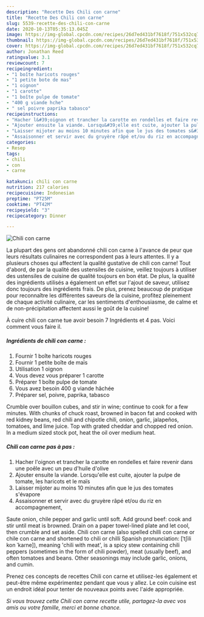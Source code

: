 ```yaml
---
description: "Recette Des Chili con carne"
title: "Recette Des Chili con carne"
slug: 5539-recette-des-chili-con-carne
date: 2020-10-13T05:35:13.045Z
image: https://img-global.cpcdn.com/recipes/26d7ed431bf7618f/751x532cq70/chili-con-carne-photo-principale-de-la-recette.jpg
thumbnail: https://img-global.cpcdn.com/recipes/26d7ed431bf7618f/751x532cq70/chili-con-carne-photo-principale-de-la-recette.jpg
cover: https://img-global.cpcdn.com/recipes/26d7ed431bf7618f/751x532cq70/chili-con-carne-photo-principale-de-la-recette.jpg
author: Jonathan Reed
ratingvalue: 3.1
reviewcount: 7
recipeingredient:
- "1 boîte haricots rouges"
- "1 petite bote de mas"
- "1 oignon"
- "1 carotte"
- "1 boîte pulpe de tomate"
- "400 g viande hche"
- " sel poivre paprika tabasco"
recipeinstructions:
- "Hacher l&#39;oignon et trancher la carotte en rondelles et faire revenir dans une poêle avec un peu d&#39;huile d&#39;olive"
- "Ajouter ensuite la viande. Lorsqu&#39;elle est cuite, ajouter la pulpe de tomate, les haricots et le maïs"
- "Laisser mijoter au moins 10 minutes afin que le jus des tomates s&#39;évapore"
- "Assaisonner et servir avec du gruyère râpé et/ou du riz en accompagnement,"
categories:
- Resep
tags:
- chili
- con
- carne

katakunci: chili con carne 
nutrition: 217 calories
recipecuisine: Indonesian
preptime: "PT25M"
cooktime: "PT42M"
recipeyield: "3"
recipecategory: Dinner

---
```



![Chili con carne](https://img-global.cpcdn.com/recipes/26d7ed431bf7618f/751x532cq70/chili-con-carne-photo-principale-de-la-recette.jpg)

La plupart des gens ont abandonné chili con carne à l'avance de peur que leurs résultats culinaires ne correspondent pas à leurs attentes. Il y a plusieurs choses qui affectent la qualité gustative de chili con carne! Tout d'abord, de par la qualité des ustensiles de cuisine, veillez toujours à utiliser des ustensiles de cuisine de qualité toujours en bon état. De plus, la qualité des ingrédients utilisés a également un effet sur l'ajout de saveur, utilisez donc toujours des ingrédients frais. De plus, prenez beaucoup de pratique pour reconnaître les différentes saveurs de la cuisine, profitez pleinement de chaque activité culinaire, car les sentiments d'enthousiasme, de calme et de non-précipitation affectent aussi le goût de la cuisine!

<!--inarticleads1-->

À cuire chili con carne tue avoir besoin 7 Ingrédients et 4 pas. Voici comment vous faire il.

##### Ingrédients de chili con carne :

1. Fournir 1 boîte haricots rouges
1. Fournir 1 petite boîte de maïs
1. Utilisation 1 oignon
1. Vous devez vous préparer 1 carotte
1. Préparer 1 boîte pulpe de tomate
1. Vous avez besoin 400 g viande hâchée
1. Préparer  sel, poivre, paprika, tabasco


Crumble over bouillon cubes, and stir in wine; continue to cook for a few minutes. With chunks of chuck roast, browned in bacon fat and cooked with red kidney beans, red chili and chipotle chili, onion, garlic, jalapeños, tomatoes, and lime juice. Top with grated cheddar and chopped red onion. In a medium sized stock pot, heat the oil over medium heat. 

<!--inarticleads2-->

##### Chili con carne pas à pas :

1. Hacher l&#39;oignon et trancher la carotte en rondelles et faire revenir dans une poêle avec un peu d&#39;huile d&#39;olive
1. Ajouter ensuite la viande. Lorsqu&#39;elle est cuite, ajouter la pulpe de tomate, les haricots et le maïs
1. Laisser mijoter au moins 10 minutes afin que le jus des tomates s&#39;évapore
1. Assaisonner et servir avec du gruyère râpé et/ou du riz en accompagnement,


Saute onion, chile pepper and garlic until soft. Add ground beef: cook and stir until meat is browned. Drain on a paper towel-lined plate and let cool, then crumble and set aside. Chili con carne (also spelled chilli con carne or chile con carne and shortened to chili or chilli Spanish pronunciation: [ˈtʃili kon ˈkaɾne]), meaning &#39;chili with meat&#39;, is a spicy stew containing chili peppers (sometimes in the form of chili powder), meat (usually beef), and often tomatoes and beans. Other seasonings may include garlic, onions, and cumin. 

<!--inarticleads1-->

<p>
Prenez ces concepts de recettes Chili con carne et utilisez-les également et peut-être même expérimentez pendant que vous y allez. Le coin cuisine est un endroit idéal pour tenter de nouveaux points avec l'aide appropriée.
</p>

<p>
<i>Si vous trouvez cette Chili con carne recette utile, partagez-la avec vos amis ou votre famille, merci et bonne chance.</i>
</p>

